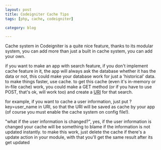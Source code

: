 ```yaml
---
layout: post
title: Codeigniter Cache Tips
tags: [php, cache, codeigniter]

category: blog

---
```


Cache system in Codeigniter is a quite nice feature, thanks to its modular system, you can add more than just a built in cache system, you can add your own.

if you want to make an app with search feature, if you don't implement cache feature in it, the app will always ask the database whether it has the data or not, this could make your database work for just a 'historical' data.
to make things faster, use cache. to get this cache (even it's in-memory or in-file cache) work, you could make a GET method (or if you have to use POST, that's ok, will work too) and create a [URI](https://en.wikipedia.org/wiki/URI) for that search.

for example, if you want to cache a user information, just put ?key=user_name in URI, so that the URI will be saved as cache by your app (of course you must enable the cache system on config file!).

"what if the user information is changed?", yes, if the user information is changed your cache will be something  to blame if the information is not updated instantly. to make this work, just delete the cache if there's a update action in your module, with that you'll get the same result after its get updated
